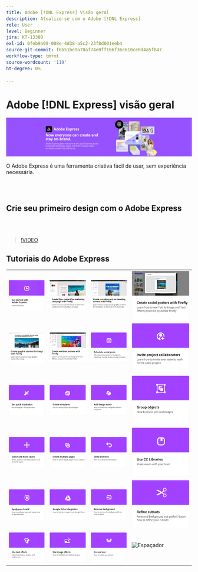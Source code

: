 ```yaml
---
title: Adobe [!DNL Express] Visão geral
description: Atualize-se com o Adobe [!DNL Express]
role: User
level: Beginner
jira: KT-13380
exl-id: 0feb9a09-008e-4d38-a5c2-23f8d001eeb4
source-git-commit: f6b51be9a78af74e0ff166f36e610ce0d4a5f847
workflow-type: tm+mt
source-wordcount: '119'
ht-degree: 0%

---
```


# Adobe [!DNL Express] visão geral

![Express Hero Image](../assets/Express.png)

O Adobe Express é uma ferramenta criativa fácil de usar, sem experiência necessária.

<br> 

## Crie seu primeiro design com o Adobe Express

<br> 

>[!VIDEO](https://video.tv.adobe.com/v/3420225?quality=12&learn=on&hidetitle=true)

## Tutoriais do Adobe Express

<table style="table-layout:fixed">
<tr>
   <td>
      <a href="get-started.md">
         <img alt="Introdução ao Adobe Express" src="assets/get-started.png" />
      </a>
  </td>
  <td>
      <a href="create-local-marketing.md">
         <img alt="Criar conteúdo de folheto para campanha de marketing com o Firefly" src="assets/local-marketing.png" />
      </a>
  <td>
      <a href="create-on-boarding.md">
         <img alt="Crie conteúdo de recrutamento e de integração com o Firefly" src="assets/on-boarding.png" />
      </a>
  <td>
      <a href="create-social-posters.md">
         <img alt="Criar pôsteres para redes sociais com o Firefly" src="assets/social-firefly.png" />
      </a>
  </td>
</tr>
<tr>
 <td>
      <a href="create-blog-graphics.md">
         <img alt="Criar conteúdo gráfico para blogs com Firefly" src="assets/blog-graphic.png" />
      </a>
  </td>
  <td>
      <a href="create-webinar-poster.md">
         <img alt="Criar pôsteres para webinar com o Firefly" src="assets/webinar-poster.png" />
      </a>
  </td>
  <td>
      <a href="schedule.md">
         <img alt="Agendar publicações nas redes sociais" src="assets/schedule.png" />
      </a>
  </td>
 <td>
   <a href="collaborate.md">
      <img alt="Convidar colaboradores do projeto" src="assets/collaborate.png" />
   </a>
  </td>
</tr>
<tr>
   <td>
      <a href="get-inspiration.md">
         <img alt="Obtenha inspiração rápida" src="assets/inspiration.png" />
      </a>
  </td>
   <td>
   <a href="create-templates.md">
      <img alt="Criar modelos" src="assets/templates.png" />
   </a>
  </td>
   <td>
         <a href="add-design-assets.md">
            <img alt="Adicionar ativos de design" src="assets/design-assets.png" />
         </a>
   </td>
   <td>
         <a href="group-objects.md">
            <img alt="Agrupar objetos" src="assets/group-objects.png" />
         </a>
   </td>
</tr>
<tr>
  <td>
         <a href="layers.md">
            <img alt="Selecionar e mover camadas" src="assets/layers.png" />
         </a>
   </td>
  <td>
      <a href="multiple-pages.md">
         <img alt="Criar várias páginas" src="assets/multiple-pages.png" />
      </a>
  </td>
  <td>
      <a href="undo-redo.md">
         <img alt="Desfazer e refazer" src="assets/undo-redo.png" />
      </a>
   </td>
 <td>
      <a href="cc-libraries.md">
         <img alt="Usar Bibliotecas da CC" src="assets/cc-libraries.png" />
      </a>
  </td>
</tr>
<tr>
  <td>
      <a href="brand.md">
         <img alt="Aplicar sua marca" src="assets/brand.png" />
      </a>
  </td>
   <td>
      <a href="google-drive.md">
         <img alt="Integração do Google Drive" src="assets/google-drive.png" />
      </a>
  </td>
  <td>
      <a href="remove-background.md">
         <img alt="Remover fundo" src="assets/background.png" />
      </a>
  </td>
  <td>
      <a href="refine-cutout.md">
         <img alt="Refinar um recorte de arestas" src="assets/cutouts.png" />
      </a>
  </td>
</tr>
<tr>
 <td>
      <a href="text-effects.md">
         <img alt="Usar efeitos de texto" src="assets/text-effects.png" />
      </a>
  </td>
  <td>
      <a href="image-effects.md">
         <img alt="Usar efeitos de imagem" src="assets/image-effects.png" />
      </a>
  </td>
   <td>
      <a href="create-curved-text.md">
         <img alt="Criar texto curvo" src="assets/curved-text.png" />
      </a>
   </td>
   <td>
      <img alt="Espaçador" src="../assets/Gray_thumbnail.png" />
      <div>
      <br>
   </td>
</tr>
</table>
